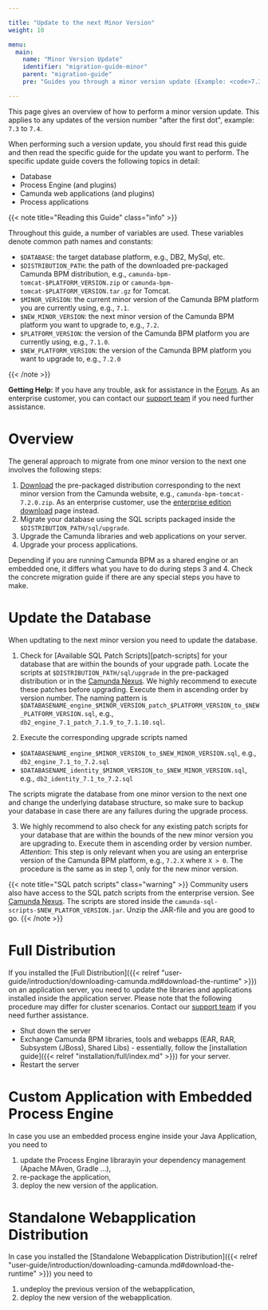 ```yaml
---

title: "Update to the next Minor Version"
weight: 10

menu:
  main:
    name: "Minor Version Update"
    identifier: "migration-guide-minor"
    parent: "migration-guide"
    pre: "Guides you through a minor version update (Example: <code>7.3</code> to <code>7.4</code>)"

---
```


This page gives an overview of how to perform a minor version update. This applies to any updates of the version number "after the first dot", example: `7.3` to `7.4`.

When performing such a version update, you should first read this guide and then read the specific guide for the update you want to perform. The specific update guide covers the following topics in detail:

  * Database
  * Process Engine (and plugins)
  * Camunda web applications (and plugins)
  * Process applications

{{< note title="Reading this Guide" class="info" >}}

Throughout this guide, a number of variables are used. These variables denote common path names and constants:

* `$DATABASE`: the target database platform, e.g., DB2, MySql, etc.
* `$DISTRIBUTION_PATH`: the path of the downloaded pre-packaged Camunda BPM distribution, e.g., `camunda-bpm-tomcat-$PLATFORM_VERSION.zip` or `camunda-bpm-tomcat-$PLATFORM_VERSION.tar.gz` for Tomcat.
* `$MINOR_VERSION`: the current minor version of the Camunda BPM platform you are currently using, e.g., `7.1`.
* `$NEW_MINOR_VERSION`: the next minor version of the Camunda BPM platform you want to upgrade to, e.g., `7.2`.
* `$PLATFORM_VERSION`: the version of the Camunda BPM platform you are currently using, e.g., `7.1.0`.
* `$NEW_PLATFORM_VERSION`: the version of the Camunda BPM platform you want to upgrade to, e.g., `7.2.0`

{{< /note >}}

**Getting Help:** If you have any trouble, ask for assistance in the [Forum](http://camunda.org/community/forum.html). As an enterprise customer, you can contact our [support team](https://app.camunda.com/jira/browse/SUPPORT) if you need further assistance.

# Overview

The general approach to migrate from one minor version to the next one involves the following steps:

1. [Download](http://camunda.org/download/) the pre-packaged distribution corresponding to the next minor version from the Camunda website, e.g., `camunda-bpm-tomcat-7.2.0.zip`. As an enterprise customer, use the [enterprise edition download](ref:/enterprise/#downloads) page instead.
2. Migrate your database using the SQL scripts packaged inside the `$DISTRIBUTION_PATH/sql/upgrade`.
3. Upgrade the Camunda libraries and web applications on your server.
4. Upgrade your process applications.

Depending if you are running Camunda BPM as a shared engine or an embedded one, it differs what you have to do during steps 3 and 4.
Check the concrete migration guide if there are any special steps you have to make.


# Update the Database

When updtating to the next minor version you need to update the database.

1. Check for [Available SQL Patch Scripts][patch-scripts] for your database that are within the bounds of your upgrade path.
 Locate the scripts at `$DISTRIBUTION_PATH/sql/upgrade` in the pre-packaged distribution or in the [Camunda Nexus](https://app.camunda.com/nexus/content/groups/public/org/camunda/bpm/distro/camunda-sql-scripts/).
 We highly recommend to execute these patches before upgrading. Execute them in ascending order by version number.
 The naming pattern is `$DATABASENAME_engine_$MINOR_VERSION_patch_$PLATFORM_VERSION_to_$NEW_PLATFORM_VERSION.sql`, e.g., `db2_engine_7.1_patch_7.1.9_to_7.1.10.sql`.

2. Execute the corresponding upgrade scripts named
 * `$DATABASENAME_engine_$MINOR_VERSION_to_$NEW_MINOR_VERSION.sql`, e.g., `db2_engine_7.1_to_7.2.sql`
 * `$DATABASENAME_identity_$MINOR_VERSION_to_$NEW_MINOR_VERSION.sql`, e.g., `db2_identity_7.1_to_7.2.sql`

 The scripts migrate the database from one minor version to the next one and change the underlying database structure, so make sure to backup your database in case there are any failures during the upgrade process.

3. We highly recommend to also check for any existing patch scripts for your database that are within the bounds of the new minor version you are upgrading to. Execute them in ascending order by version number.
 _Attention_: This step is only relevant when you are using an enterprise version of the Camunda BPM platform, e.g., `7.2.X` where `X > 0`.
 The procedure is the same as in step 1, only for the new minor version.

{{< note title="SQL patch scripts" class="warning" >}}
Community users also have access to the SQL patch scripts from the enterprise version.
See [Camunda Nexus](https://app.camunda.com/nexus/content/groups/public/org/camunda/bpm/distro/camunda-sql-scripts/).
The scripts are stored inside the `camunda-sql-scripts-$NEW_PLATFOR_VERSION.jar`. Unzip the JAR-file and you are good to go.
{{< /note >}}

# Full Distribution

If you installed the [Full Distribution]({{< relref "user-guide/introduction/downloading-camunda.md#download-the-runtime" >}}) on an application server, you need to update the libraries and applications installed inside the application server. Please note that the following procedure may differ for cluster scenarios. Contact our [support team](https://app.camunda.com/jira/browse/SUPPORT) if you need further assistance.

* Shut down the server
* Exchange Camunda BPM libraries, tools and webapps (EAR, RAR, Subsystem (JBoss), Shared Libs) - essentially, follow the [installation guide]({{< relref "installation/full/index.md" >}}) for your server.
* Restart the server

# Custom Application with Embedded Process Engine

In case you use an embedded process engine inside your Java Application, you need to 

1. update the Process Engine librarayin your dependency management (Apache MAven, Gradle ...),
2. re-package the application,
3. deploy the new version of the application.

# Standalone Webapplication Distribution

In case you installed the [Standalone Webapplication Distribution]({{< relref "user-guide/introduction/downloading-camunda.md#download-the-runtime" >}}) you need to

1. undeploy the previous version of the webapplication,
2. deploy the new version of the webapplication.
